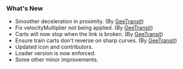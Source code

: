 ### What's New

* Smoother deceleration in proximity. (By [GeeTransit](https://github.com/GeeTransit))
* Fix velocityMultiplier not being applied. (By [GeeTransit](https://github.com/GeeTransit))
* Carts will now stop when the link is broken. (By [GeeTransit](https://github.com/GeeTransit))
* Ensure train carts don't reverse on sharp curves. (By [GeeTransit](https://github.com/GeeTransit))
* Updated icon and contributors.
* Loader version is now enforced.
* Some other minor improvements.